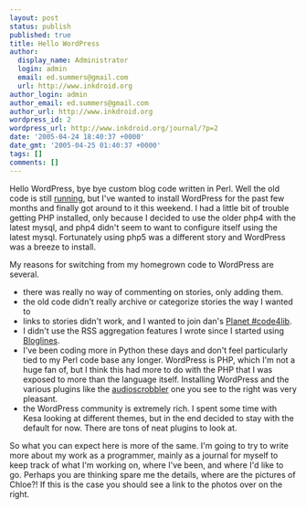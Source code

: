 ```yaml
---
layout: post
status: publish
published: true
title: Hello WordPress
author:
  display_name: Administrator
  login: admin
  email: ed.summers@gmail.com
  url: http://www.inkdroid.org
author_login: admin
author_email: ed.summers@gmail.com
author_url: http://www.inkdroid.org
wordpress_id: 2
wordpress_url: http://www.inkdroid.org/journal/?p=2
date: '2005-04-24 18:40:37 +0000'
date_gmt: '2005-04-25 01:40:37 +0000'
tags: []
comments: []
---
```


<p>Hello WordPress, bye bye custom blog code written in Perl. Well the old code is still <a href="http://www.inkdroid.org/perl/b">running</a>, but I've wanted to install WordPress for the past few months and finally got around to it this weekend.  I had a little bit of trouble getting PHP installed, only because I decided to use the older php4 with the latest mysql, and php4 didn't seem to want to configure itself using the latest mysql. Fortunately using php5 was a different story and WordPress was a breeze to install.</p>
<p>My reasons for switching from my homegrown code to WordPress are several.</p>
<ul>
<li>there was really no way of commenting on stories, only adding them.
        </li>
<li>the old code didn't really archive or categorize stories the way I wanted to</li>
<li>links to stories didn't work, and I wanted to join dan's <a href="http://web.archive.org/web/20050930004259/http://curtis.med.yale.edu:80/code4lib/">Planet #code4lib</a>.</li>
<li>I didn't use the RSS aggregation features I wrote since I started using <a href="http://www.bloglines.com">Bloglines</a>.</li>
<li>I've been coding more in Python these days and don't feel particularly tied to my Perl code base any longer. WordPress is PHP, which I'm not a huge fan of, but I think this had more to do with the PHP that I was exposed to more than the language itself. Installing WordPress and the various plugins like the <a href="http://web.archive.org/web/20090206085517/http://www.tedpearson.com:80/blog/?page_id=778">audioscrobbler</a> one you see to the right was very pleasant.</li>
<li>the WordPress community is extremely rich. I spent some time with Kesa looking at different themes, but in the end decided to stay with the default for now. There are tons of neat plugins to look at.</li>
</ul>
<p>So what you can expect here is more of the same. I'm going to try to write more about my work as a programmer, mainly as a journal for myself to keep track of what I'm working on, where I've been, and where I'd like to go. Perhaps you are thinking spare me the details, where are the pictures of Chloe?! If this is the case you should see a link to the photos over on the right.</p>
